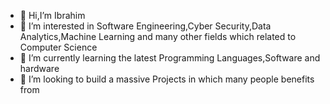 - 👋 Hi,I’m Ibrahim 
- 👀 I’m interested in Software Engineering,Cyber Security,Data Analytics,Machine Learning and many other fields which related to Computer Science
- 🌱 I’m currently learning the latest Programming Languages,Software and hardware 
- 💞️ I’m looking to build a massive Projects in which many people benefits from

<!---
ibrahiminfo700/ibrahiminfo700 is a ✨ special ✨ repository because its`README.md` (this file) appears on your GitHub profile.
You can click the Preview link to take a look at your changes.
--->
